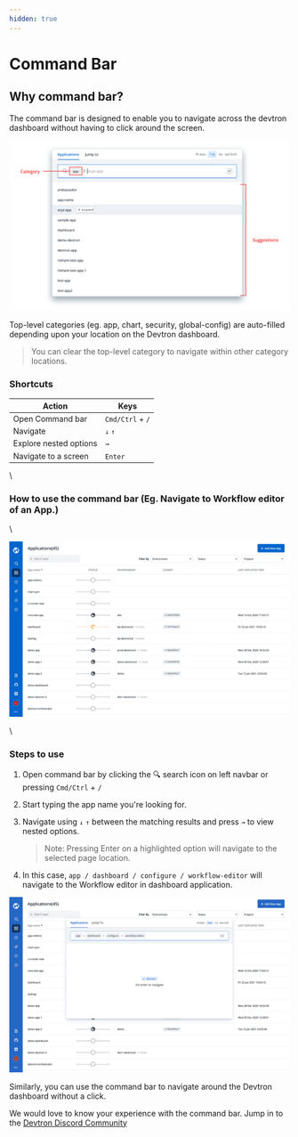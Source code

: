 ```yaml
---
hidden: true
---
```


# Command Bar

## Why command bar?

The command bar is designed to enable you to navigate across the devtron dashboard without having to click around the screen.

![](../.gitbook/assets/command-bar-parts.png)

Top-level categories (eg. app, chart, security, global-config) are auto-filled depending upon your location on the Devtron dashboard.

> You can clear the top-level category to navigate within other category locations.

### Shortcuts

| Action                 | Keys             |
| ---------------------- | ---------------- |
| Open Command bar       | `Cmd/Ctrl` + `/` |
| Navigate               | `↓` `↑`          |
| Explore nested options | `→`              |
| Navigate to a screen   | `Enter`          |

\


### How to use the command bar (Eg. Navigate to Workflow editor of an App.)

\


![](../.gitbook/assets/cmd-bar-gif.gif)

\


### Steps to use

1. Open command bar by clicking the 🔍 search icon on left navbar or pressing `Cmd/Ctrl` + `/`
2. Start typing the app name you're looking for.
3.  Navigate using `↓` `↑` between the matching results and press `→` to view nested options.

    > Note: Pressing Enter on a highlighted option will navigate to the selected page location.
4. In this case, `app / dashboard / configure / workflow-editor` will navigate to the Workflow editor in dashboard application.

![](../.gitbook/assets/cmdbar-workflow-editor-path.png)

Similarly, you can use the command bar to navigate around the Devtron dashboard without a click.

We would love to know your experience with the command bar. Jump in to the [Devtron Discord Community](https://discord.gg/jsRG5qx2gp)
